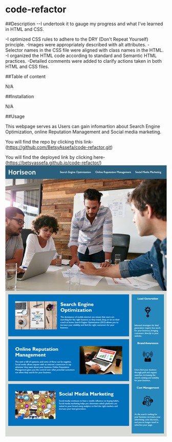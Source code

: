 # code-refactor
##Description
--I undertook it to gauge my progress and what I've learned in HTML and CSS.

-I optimized CSS rules to adhere to the DRY (Don't Repeat Yourself) principle.
-Images were appropriately described with alt attributes.
-Selector names in the CSS file were aligned with class names in the HTML.
-I organized the HTML code according to standard and Semantic HTML practices.
-Detailed comments were added to clarify actions taken in both HTML and CSS files.

##Table of content

N/A

##Installation

N/A

##Usage 

This webpage serves as  Users can gain infomartion about  Search Engine Optimization, online Reputation Management and Social media marketing.

You will find the repo by clicking this link- (https://github.com/BetsyAssefa/code-refactor.git)

You will find the deployed link by clicking here-(https://betsyassefa.github.io/code-refactor/)
![alt text](./assets/images/01-html-css-git-homework-demo.png)
